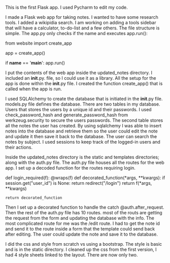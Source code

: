 This is the first Flask app. I used Pycharm to edit my code.

I made a Flask web app for taking notes. I wanted to have some research tools. I added a wikipidia search. 
I am working on adding a tools sidebar that will have a calculator, to-do-list and a few others.
The file structure is simple. The app.py only checks if the name and executes app.run():

from website import create_app

app = create_app()

if __name__ == '__main__':
    app.run()

I put the contents of the web app inside the updated_notes directory. I included an __init__.py. file,
so I could use it as a library. All the setup for the app is done within the 
__init__.py file. I created the function create_app() that is called when the app is run.

I used SQLAlchemy to create the database that is initiated in the __init__.py file. models.py file defines
the database. There are two tables in my database. Users that stores the users by a unique id and their
passwords. I used check_password_hash and generate_password_hash from werkzeug.security to secure the 
users passwords. The second table stores all the notes the user has created. By using sqlalchemy I was
able to insert notes into the database and retrieve them so the user could edit the note and update it then
save it back to the database. The user can search the notes by subject. I used sessions to keep track of the logged-in users and their actions.

Inside the updated_notes directory is the static and templates directories; along with the auth.py file.
The auth.py file houses all the routes for the web app. I set up a decoded function for the routes
requiring login.

def login_required(f):
    @wraps(f)
    def decorated_function(*args, **kwargs):
        if session.get("user_id") is None:
            return redirect("/login")
        return f(*args, **kwargs)

    return decorated_function

Then I set up a decorated function to handle the catch @auth.after_request. Then the rest of the auth.py file
has 10 routes. most of the routs are getting the request from the form and updating the database with the info. 
The most complicated route for me was the /edit route. I had to get the note id and send it to the route inside 
a form that the template could send back after editing. The user could update the note and save it to the 
database.

I did the css and style from scratch vs using a bootstrap. The style is basic and is in the static directory. I cleaned up 
the css from the first version, I had 4 style sheets linked to the layout. There are now only two. 
